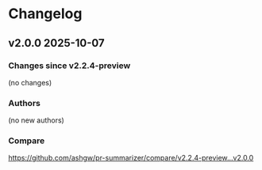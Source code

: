 # Changelog

## v2.0.0 2025-10-07

### Changes since v2.2.4-preview
(no changes)

### Authors
(no new authors)

### Compare
https://github.com/ashgw/pr-summarizer/compare/v2.2.4-preview...v2.0.0

